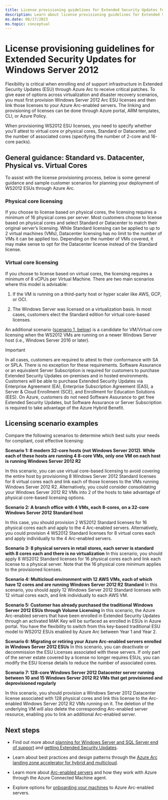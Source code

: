 ```yaml
---
title: License provisioning guidelines for Extended Security Updates for Windows Server 2012
description: Learn about license provisioning guidelines for Extended Security Updates for Windows Server 2012 through Azure Arc.
ms.date: 08/17/2023
ms.topic: conceptual
---
```


# License provisioning guidelines for Extended Security Updates for Windows Server 2012

Flexibility is critical when enrolling end of support infrastructure in Extended Security Updates (ESU) through Azure Arc to receive critical patches. To give ease of options across virtualization and disaster recovery scenarios, you must first provision Windows Server 2012 Arc ESU licenses and then link those licenses to your Azure Arc-enabled servers. The linking and provisioning of licenses can be done through Azure portal, ARM templates, CLI, or Azure Policy.

When provisioning WS2012 ESU licenses, you need to specify whether you'll attest to virtual core or physical cores, Standard or Datacenter, and the number of associated cores (specifying the number of 2-core and 16-core packs).

## General guidance: Standard vs. Datacenter, Physical vs. Virtual Cores 

To assist with the license provisioning process, below is some general guidance and sample customer scenarios for planning your deployment of WS2012 ESUs through Azure Arc.

### Physical core licensing
If you choose to license based on physical cores, the licensing requires a minimum of 16 physical cores per server. Most customers choose to license based on physical cores and select Standard or Datacenter to match their original server’s licensing. While Standard licensing can be applied to up to 2 virtual machines (VMs), Datacenter licensing has no limit to the number of VMs it can be applied too. Depending on the number of VMs covered, it may make sense to opt for the Datacenter license instead of the Standard license.

### Virtual core licensing
If you choose to license based on virtual cores, the licensing requires a minimum of 8 vCPUs per Virtual Machine. There are two main scenarios where this model is advisable: 

1. If the VM is running on a third-party host or hyper scaler like AWS, GCP, or OCI.

1. The Windows Server was licensed on a virtualization basis. In most cases, customers elect the Standard edition for virtual core-based licenses.

An additional scenario ([scenario 1, below](#scenario-1-8-modern-32-core-hosts-not-windows-server-2012-while-each-of-these-hosts-are-running-4-8-core-vms-only-one-vm-on-each-host-is-running-windows-server-2012-r2)) is a candidate for VM/Virtual core licensing when the WS2012 VMs are running on a newer Windows Server host (i.e., Windows Server 2016 or later).

> [!IMPORTANT]
> In all cases, customers are required to attest to their conformance with SA or SPLA. There is no exception for these requirements. Software Assurance or an equivalent Server Subscription is required for customers to purchase Extended Security Updates on-premises and in hosted environments. Customers will be able to purchase Extended Security Updates via Enterprise Agreement (EA), Enterprise Subscription Agreement (EAS), a Server & Cloud Enrollment (SCE), and Enrollment for Education Solutions (EES). On Azure, customers do not need Software Assurance to get free Extended Security Updates, but Software Assurance or Server Subscription is required to take advantage of the Azure Hybrid Benefit.
> 

## Licensing scenario examples 

Compare the following scenarios to determine which best suits your needs for compliant, cost effective licensing:

**Scenario 1: 8 modern 32-core hosts (not Windows Server 2012). While each of these hosts are running 4 8-core VMs, only one VM on each host is running Windows Server 2012 R2**

In this scenario, you can use virtual core-based licensing to avoid covering the entire host by provisioning 8 Windows Server 2012 Standard licenses for 8 virtual cores each and link each of those licenses to the VMs running Windows Server 2012 R2. Alternatively, you could consider consolidating your Windows Server 2012 R2 VMs into 2 of the hosts to take advantage of physical core-based licensing options. 

**Scenario 2: A branch office with 4 VMs, each 8-cores, on a 32-core Windows Server 2012 Standard host**

In this case, you should provision 2 WS2012 Standard licenses for 16 physical cores each and apply to the 4 Arc-enabled servers. Alternatively, you could provision 4 WS2012 Standard licenses for 8 virtual cores each and apply individually to the 4 Arc-enabled servers. 

**Scenario 3: 8 physical servers in retail stores, each server is standard with 8 cores each and there is no virtualization**
In this scenario, you should apply 8 WS2012 Standard licenses for 16 physical cores each and link each license to a physical server. Note that the 16 physical core minimum applies to the provisioned licenses. 

**Scenario 4: Multicloud environment with 12 AWS VMs, each of which have 12 cores and are running Windows Server 2012 R2 Standard**
In this scenario, you should apply 12 Windows Server 2012 Standard licenses with 12 virtual cores each, and link individually to each AWS VM.

**Scenario 5: Customer has already purchased the traditional Windows Server 2012 ESUs through Volume Licensing**
In this scenario, the Azure Arc-enabled servers that have been enrolled in Extended Security Updates through an activated MAK Key will be surfaced as enrolled in ESUs in Azure portal. You have the flexibility to switch from this key-based traditional ESU model to WS2012 ESUs enabled by Azure Arc between Year 1 and Year 2. 

**Scenario 6: Migrating or retiring your Azure Arc-enabled servers enrolled in Windows Server 2012 ESUs**
In this scenario, you can deactivate or decommission the ESU Licenses associated with these servers. If only part of the server estate covered by a license no longer requires ESUs, you can modify the ESU license details to reduce the number of associated cores.  

**Scenario 7: 128-core Windows Server 2012 Datacenter server running between 10 and 15 Windows Server 2012 R2 VMs that get provisioned and deprovisioned regularly**

In this scenario, you should provision a Windows Server 2012 Datacenter license associated with 128 physical cores and link this license to the Arc-enabled Windows Server 2012 R2 VMs running on it. The deletion of the underlying VM will also delete the corresponding Arc-enabled server resource, enabling you to link an additional Arc-enabled server. 

## Next steps

* Find out more about [planning for Windows Server and SQL Server end of support](https://www.microsoft.com/en-us/windows-server/extended-security-updates) and [getting Extended Security Updates](/windows-server/get-started/extended-security-updates-deploy).

* Learn about best practices and design patterns through the [Azure Arc landing zone accelerator for hybrid and multicloud](/azure/cloud-adoption-framework/scenarios/hybrid/arc-enabled-servers/eslz-identity-and-access-management).
* Learn more about [Arc-enabled servers](overview.md) and how they work with Azure through the Azure Connected Machine agent.
* Explore options for [onboarding your machines](plan-at-scale-deployment.md) to Azure Arc-enabled servers.